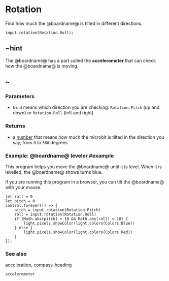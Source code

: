 # Rotation

Find how much the @boardname@ is tilted in different directions.

```sig
input.rotation(Rotation.Roll);
```

## ~hint

The @boardname@ has a part called the **accelerometer** that can
check how the @boardname@ is moving.

## ~

### Parameters

* ``kind`` means which direction you are checking: `Rotation.Pitch` (up and down) or `Rotation.Roll` (left and right)

### Returns

* a [number](/types/number) that means how much the microbit is tilted in the direction you say, from `0` to `360` degrees

### Example: @boardname@ leveler #example

This program helps you move the @boardname@ until it is level. When
it is levelled, the @boardname@ shows turns blue.

If you are running this program in a browser, you can tilt the
@boardname@ with your mouse.


```blocks
let roll = 0
let pitch = 0
control.forever(() => {
    pitch = input.rotation(Rotation.Pitch)
    roll = input.rotation(Rotation.Roll)
    if (Math.abs(pitch) < 10 && Math.abs(roll) < 10) {
        light.pixels.showColor(light.colors(Colors.Blue))
    } else {
        light.pixels.showColor(light.colors(Colors.Red))
    }
});
```

### See also

[acceleration](/reference/input/acceleration), [compass-heading](/reference/input/compass-heading)

```package
accelerometer
```